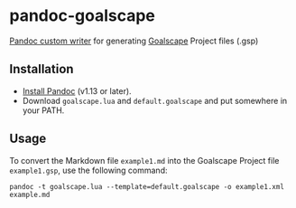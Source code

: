 # pandoc-goalscape

[Pandoc custom writer](http://johnmacfarlane.net/pandoc/README.html#custom-writers) for generating [Goalscape](http://www.goalscape.com) Project files (.gsp)

## Installation

* [Install Pandoc](http://pandoc.org/installing.html) (v1.13 or later).
* Download `goalscape.lua` and `default.goalscape` and put somewhere in your PATH.

## Usage
To convert the Markdown file `example1.md` into the Goalscape Project file `example1.gsp`, use the following command:

```
pandoc -t goalscape.lua --template=default.goalscape -o example1.xml example.md
```
